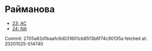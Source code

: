 # Райманова
- [23: AC](23.md)
- [24: NA](24.md)

Commit: 2705a82d1baafc6d031601cb85f3b6f74c90135a
 fetched at: 20201025-014740
